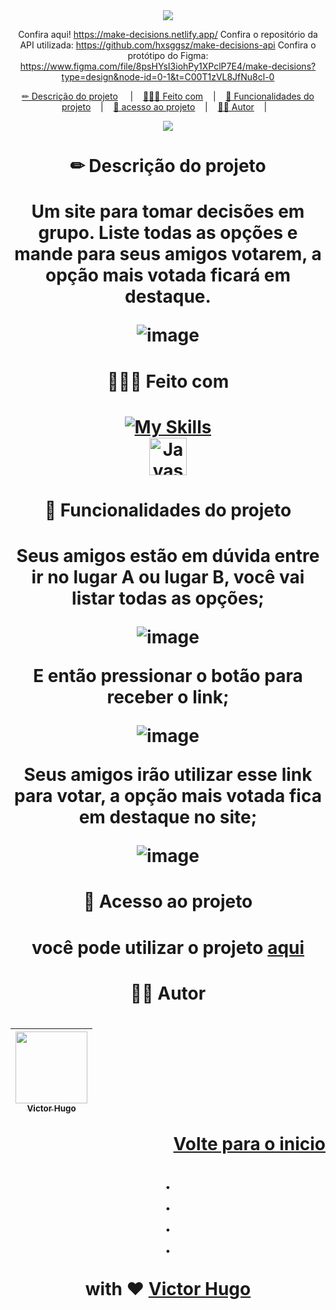 <div id="readme-top" align="center">
  <a href="https://make-decisions.netlify.app/" target="_blank">
  <img src="https://github-production-user-asset-6210df.s3.amazonaws.com/103784814/240048926-c493f81d-caa3-4731-8a91-191321704a9d.png"/>
</a>
  
  Confira aqui! https://make-decisions.netlify.app/
  Confira o repositório da API utilizada: https://github.com/hxsggsz/make-decisions-api
  Confira o protótipo do Figma: https://www.figma.com/file/8psHYsI3iohPy1XPclP7E4/make-decisions?type=design&node-id=0-1&t=C00T1zVL8JfNu8cl-0
  
  <p align="center">
<a href="#descricao-do-projeto">✏ Descrição do projeto</a>
&nbsp;&nbsp;&nbsp;&nbsp;|&nbsp;&nbsp;&nbsp;
<a href="#feito-com">👷🏻‍♂️ Feito com</a>&nbsp;&nbsp;&nbsp;&nbsp;|&nbsp;&nbsp;&nbsp;
 <a href="#funcionalidades-do-projeto">🔨 Funcionalidades do projeto</a>&nbsp;&nbsp;&nbsp;&nbsp;|&nbsp;&nbsp;&nbsp;
    <a href="#acesso-ao-projeto">📂 acesso ao projeto</a>&nbsp;&nbsp;&nbsp;&nbsp;|&nbsp;&nbsp;&nbsp;
    <a href="#autor">👦🏻 Autor</a>&nbsp;&nbsp;&nbsp;&nbsp;|&nbsp;&nbsp;&nbsp;
</p>

<div align="center">
<img src="http://img.shields.io/static/v1?label=STATUS&message=Concluido&color=GREEN&style=for-the-badge"/>
</div>
  
<h1 id="descricao-do-projeto"> ✏ Descrição do projeto<h1>

Um site para tomar decisões em grupo. Liste todas as opções e mande para seus amigos votarem, a opção mais votada ficará em destaque.

![image](https://github.com/hxsggsz/make-decisions/assets/103784814/d750f9cc-0610-4896-9932-d07fe0d1f45a)
  
<h1 id="feito-com"> 👷🏻‍♂️ Feito com<h1>

 [![My Skills](https://skillicons.dev/icons?i=react,ts,vite,styledcomponents,nodejs,nestjs,jest,figma&perline=4)](https://skillicons.dev)<br>
 <img align="center" alt="Javascript" height="60" width="60" src="https://vectorwiki.com/images/Skj0l__react-query-icon.svg">

 <h1 id="funcionalidades-do-projeto"> 🔨 Funcionalidades do projeto<h1>

Seus amigos estão em dúvida entre ir no lugar A ou lugar B, você vai listar todas as opções;

![image](https://github.com/hxsggsz/make-decisions/assets/103784814/a596f70e-f691-4c34-8e3f-77e853d00b90)

E então pressionar o botão para receber o link;

![image](https://github.com/hxsggsz/make-decisions/assets/103784814/e5e2d5be-4210-4983-b257-4306eea06d0a)

Seus amigos irão utilizar esse link para votar, a opção mais votada fica em destaque no site;

![image](https://github.com/hxsggsz/make-decisions/assets/103784814/57077fc4-91a5-4f4b-b180-8a96c6762907)

<h1 id="acesso-ao-projeto"> 📂 Acesso ao projeto<h1>

você pode utilizar o projeto <a href="https://make-decisions.netlify.app/" target="_blank">aqui</a>

<h1 id="autor"> 👦🏻 Autor<h1>

| [<img src="https://avatars.githubusercontent.com/u/103784814?v=4" width=115><br><sub>Victor Hugo</sub>](https://www.linkedin.com/in/hxsggsz/) | 
| :---:  |

<p align="right"><a href="#readme-top">Volte para o inicio</a></p>

<p align="center">
.
<br/>
.
<br/>
.
<br/>
.
<br/>
<br/>
with ❤️
<a href="https://www.linkedin.com/in/hxsggsz/">
 Victor Hugo
</a>
</p>
</div>
